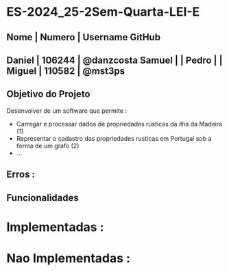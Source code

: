# ES-2024_25-2Sem-Quarta-LEI-E

Nome   |      Numero      |   Username GitHub
---------------------------------------------
Daniel |      106244      |     @danzcosta
Samuel |                  |
Pedro  |                  |
Miguel |      110582      |      @mst3ps
---------------------------------------------

## Objetivo do Projeto

Desenvolver de um software que permite :

- Carregar e processar dados de propriedades rústicas da ilha da Madeira (1)
- Representar o cadastro das propriedades rusticas em Portugal sob a forma de um grafo (2)
- ...


## Erros :


## Funcionalidades 

# Implementadas :

# Nao Implementadas :
